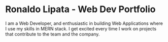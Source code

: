# Ronaldo Lipata - Web Dev Portfolio
I am a Web Developer, and enthusiastic in building Web Applications where I use my skills in MERN stack. I get excited every time I work on projects that contribute to the team and the company.

